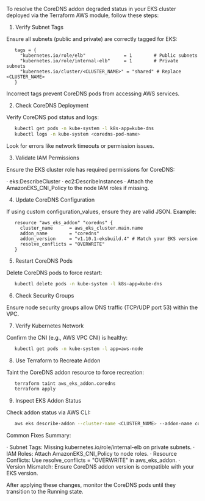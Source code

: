 To resolve the CoreDNS addon degraded status in your EKS cluster deployed via the Terraform AWS module, follow these steps:

1. Verify Subnet Tags

Ensure all subnets (public and private) are correctly tagged for EKS:

```hcl
   tags = {
     "kubernetes.io/role/elb"              = 1        # Public subnets
     "kubernetes.io/role/internal-elb"     = 1        # Private subnets
     "kubernetes.io/cluster/<CLUSTER_NAME>" = "shared" # Replace <CLUSTER_NAME>
   }
```

Incorrect tags prevent CoreDNS pods from accessing AWS services.

2. Check CoreDNS Deployment

Verify CoreDNS pod status and logs:

```bash
   kubectl get pods -n kube-system -l k8s-app=kube-dns
   kubectl logs -n kube-system <coredns-pod-name>
```

Look for errors like network timeouts or permission issues.

3. Validate IAM Permissions

Ensure the EKS cluster role has required permissions for CoreDNS:

· eks:DescribeCluster
· ec2:DescribeInstances
· Attach the AmazonEKS_CNI_Policy to the node IAM roles if missing.

4. Update CoreDNS Configuration

If using custom configuration_values, ensure they are valid JSON. Example:

```hcl
   resource "aws_eks_addon" "coredns" {
     cluster_name      = aws_eks_cluster.main.name
     addon_name        = "coredns"
     addon_version     = "v1.10.1-eksbuild.4" # Match your EKS version
     resolve_conflicts = "OVERWRITE"
   }
```

5. Restart CoreDNS Pods

Delete CoreDNS pods to force restart:

```bash
   kubectl delete pods -n kube-system -l k8s-app=kube-dns
```

6. Check Security Groups

Ensure node security groups allow DNS traffic (TCP/UDP port 53) within the VPC.

7. Verify Kubernetes Network

Confirm the CNI (e.g., AWS VPC CNI) is healthy:

```bash
   kubectl get pods -n kube-system -l app=aws-node
```

8. Use Terraform to Recreate Addon

Taint the CoreDNS addon resource to force recreation:

```bash
   terraform taint aws_eks_addon.coredns
   terraform apply
```

9. Inspect EKS Addon Status

Check addon status via AWS CLI:

```bash
   aws eks describe-addon --cluster-name <CLUSTER_NAME> --addon-name coredns
```

Common Fixes Summary:

· Subnet Tags: Missing kubernetes.io/role/internal-elb on private subnets.
· IAM Roles: Attach AmazonEKS_CNI_Policy to node roles.
· Resource Conflicts: Use resolve_conflicts = "OVERWRITE" in aws_eks_addon.
· Version Mismatch: Ensure CoreDNS addon version is compatible with your EKS version.

After applying these changes, monitor the CoreDNS pods until they transition to the Running state.